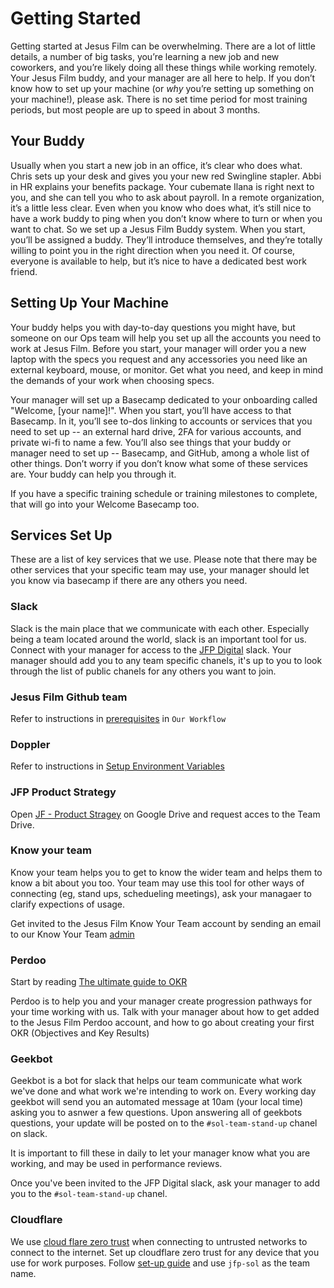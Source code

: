 # Getting Started

Getting started at Jesus Film can be overwhelming. There are a lot of little details, a number of big tasks, you’re learning a new job and new coworkers, and you’re likely doing all these things while working remotely. Your Jesus Film buddy, and your manager are all here to help. If you don’t know how to set up your machine (or _why_ you’re setting up something on your machine!), please ask. There is no set time period for most training periods, but most people are up to speed in about 3 months.

## Your Buddy

Usually when you start a new job in an office, it’s clear who does what. Chris sets up your desk and gives you your new red Swingline stapler. Abbi in HR explains your benefits package. Your cubemate Ilana is right next to you, and she can tell you who to ask about payroll. In a remote organization, it’s a little less clear. Even when you know who does what, it’s still nice to have a work buddy to ping when you don’t know where to turn or when you want to chat. So we set up a Jesus Film Buddy system. When you start, you’ll be assigned a buddy. They’ll introduce themselves, and they’re totally willing to point you in the right direction when you need it. Of course, everyone is available to help, but it’s nice to have a dedicated best work friend.

## Setting Up Your Machine

Your buddy helps you with day-to-day questions you might have, but someone on our Ops team will help you set up all the accounts you need to work at Jesus Film. Before you start, your manager will order you a new laptop with the specs you request and any accessories you need like an external keyboard, mouse, or monitor. Get what you need, and keep in mind the demands of your work when choosing specs.

Your manager will set up a Basecamp dedicated to your onboarding called "Welcome, [your name]!". When you start, you’ll have access to that Basecamp. In it, you’ll see to-dos linking to accounts or services that you need to set up -- an external hard drive, 2FA for various accounts, and private wi-fi to name a few. You’ll also see things that your buddy or manager need to set up -- Basecamp, and GitHub, among a whole list of other things. Don’t worry if you don’t know what some of these services are. Your buddy can help you through it.

If you have a specific training schedule or training milestones to complete, that will go into your Welcome Basecamp too.

## Services Set Up

These are a list of key services that we use. Please note that there may be other services that your specific team may use, your manager should let you know via basecamp if there are any others you need.

### Slack

Slack is the main place that we communicate with each other. Especially being a team located around the world, slack is an important tool for us. Connect with your manager for access to the [JFP Digital](https://jfp-digital.slack.com/) slack. Your manager should add you to any team specific chanels, it's up to you to look through the list of public chanels for any others you want to join.

### Jesus Film Github team

Refer to instructions in [prerequisites](../04-engineering-practices/01-workflow) in `Our Workflow`

### Doppler

Refer to instructions in [Setup Environment Variables](../02-getting-started/02-environment-variables.mdx)

### JFP Product Strategy

Open [JF - Product Stragey](https://drive.google.com/drive/u/1/folders/0AOQHTGg1mdieUk9PVA) on Google Drive and request acces to the Team Drive.

### Know your team

Know your team helps you to get to know the wider team and helps them to know a bit about you too. Your team may use this tool for other ways of connecting (eg, stand ups, schedueling meetings), ask your managaer to clarify expections of usage.

Get invited to the Jesus Film Know Your Team account by sending an email to our Know Your Team [admin](mailto:tataihono.nikora@jesusfilm.org?subject=Doppler%20Invite%20Request)

### Perdoo

Start by reading [The ultimate guide to OKR](https://www.perdoo.com/resources/ebook-the-ultimate-guide-to-okr/)

Perdoo is to help you and your manager create progression pathways for your time working with us. Talk with your manager about how to get added to the Jesus Film Perdoo account, and how to go about creating your first OKR (Objectives and Key Results)

### Geekbot

Geekbot is a bot for slack that helps our team communicate what work we've done and what work we're intending to work on. Every working day geekbot will send you an automated message at 10am (your local time) asking you to asnwer a few questions. Upon answering all of geekbots questions, your update will be posted on to the `#sol-team-stand-up` chanel on slack.

It is important to fill these in daily to let your manager know what you are working, and may be used in performance reviews.

Once you've been invited to the JFP Digital slack, ask your manager to add you to the `#sol-team-stand-up` chanel.

### Cloudflare

We use [cloud flare zero trust](https://www.cloudflare.com/products/zero-trust/zero-trust-network-access/) when connecting to untrusted networks to connect to the internet. Set up cloudflare zero trust for any device that you use for work purposes. Follow [set-up guide](https://developers.cloudflare.com/cloudflare-one/connections/connect-devices/warp/deployment/manual-deployment/) and use `jfp-sol` as the team name.

<br/>
